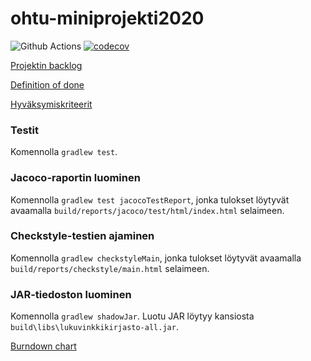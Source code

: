 # ohtu-miniprojekti2020
![Github Actions](https://github.com/lossitomatossi/ohtu-miniprojekti2020/workflows/Java%20CI%20with%20Gradle/badge.svg)
[![codecov](https://codecov.io/gh/lossitomatossi/ohtu-miniprojekti2020/branch/main/graph/badge.svg?token=IDJ0K0GQ94)](https://codecov.io/gh/lossitomatossi/ohtu-miniprojekti2020)

[Projektin backlog](https://github.com/lossitomatossi/ohtu-miniprojekti2020/projects/1)

[Definition of done](documentation/dod.md)

[Hyväksymiskriteerit](https://github.com/lossitomatossi/ohtu-miniprojekti2020/tree/main/src/test/resources/lukuvinkkikirjasto)

### Testit
Komennolla `gradlew test`.

### Jacoco-raportin luominen
Komennolla `gradlew test jacocoTestReport`, jonka tulokset löytyvät avaamalla `build/reports/jacoco/test/html/index.html` selaimeen.

### Checkstyle-testien ajaminen
Komennolla `gradlew checkstyleMain`, jonka tulokset löytyvät avaamalla `build/reports/checkstyle/main.html` selaimeen.

### JAR-tiedoston luominen
Komennolla `gradlew shadowJar`. Luotu JAR löytyy kansiosta `build\libs\lukuvinkkikirjasto-all.jar`.

[Burndown chart](https://docs.google.com/spreadsheets/d/e/2PACX-1vTmBDwEEIEIljKgVgncTifNyLlCUqedPLnNmPdHPP6vrmpO1Sr8TnvkzvKwMOQGXnKHZeJUL-o2w2K_/pubchart?oid=1130428625&format=image)

